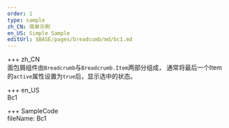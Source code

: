 ```yaml
---   
order: 1  
type: sample  
zh_CN: 简单示例 
en_US: Simple Sample
editUrl: $BASE/pages/breadcumb/md/bc1.md
---      
```


+++ zh_CN   
面包屑组件由<Code>Breadcrumb</Code>与<Code>Breadcrumb.Item</Code>两部分组成，
 通常将最后一个Item的<Code>active</Code>属性设置为<Code>true</Code>后，显示选中的状态。


+++ en_US   
Bc1

+++ SampleCode  
fileName: Bc1
